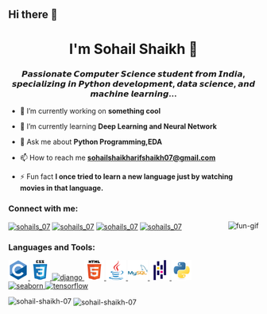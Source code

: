 ## Hi there 👋

<!--
**Sohail-Shaikh-07/Sohail-Shaikh-07** is a ✨ _special_ ✨ repository because its `README.md` (this file) appears on your GitHub profile.

Here are some ideas to get you started:

- 🔭 I’m currently working on ...
- 🌱 I’m currently learning ...
- 👯 I’m looking to collaborate on ...
- 🤔 I’m looking for help with ...
- 💬 Ask me about ...
- 📫 How to reach me: ...
- 😄 Pronouns: ...
- ⚡ Fun fact: ...
-->
<h1 align="center">I'm Sohail Shaikh 👋</h1>
<h3 align="center">𝙋𝙖𝙨𝙨𝙞𝙤𝙣𝙖𝙩𝙚 𝘾𝙤𝙢𝙥𝙪𝙩𝙚𝙧 𝙎𝙘𝙞𝙚𝙣𝙘𝙚 𝙨𝙩𝙪𝙙𝙚𝙣𝙩 𝙛𝙧𝙤𝙢 𝙄𝙣𝙙𝙞𝙖, 𝙨𝙥𝙚𝙘𝙞𝙖𝙡𝙞𝙯𝙞𝙣𝙜 𝙞𝙣 𝙋𝙮𝙩𝙝𝙤𝙣 𝙙𝙚𝙫𝙚𝙡𝙤𝙥𝙢𝙚𝙣𝙩, 𝙙𝙖𝙩𝙖 𝙨𝙘𝙞𝙚𝙣𝙘𝙚, 𝙖𝙣𝙙 𝙢𝙖𝙘𝙝𝙞𝙣𝙚 𝙡𝙚𝙖𝙧𝙣𝙞𝙣𝙜...</h3>

- 🔭 I’m currently working on **something cool**

- 🌱 I’m currently learning **Deep Learning and Neural Network**

- 💬 Ask me about **Python Programming,EDA**

- 📫 How to reach me **sohailshaikharifshaikh07@gmail.com**

- ⚡ Fun fact **I once tried to learn a new language just by watching movies in that language.**

<h3 align="left">Connect with me:</h3>
<p align="left">
<a href="https://instagram.com/sohails_07" target="blank"><img align="center" src="https://raw.githubusercontent.com/rahuldkjain/github-profile-readme-generator/master/src/images/icons/Social/instagram.svg" alt="sohails_07" height="30" width="40" /></a>
<a href="https://twitter.com/sohails_07" target="blank"><img align="center" src="https://raw.githubusercontent.com/rahuldkjain/github-profile-readme-generator/master/src/images/icons/Social/twitter.svg" alt="sohails_07" height="30" width="40" /></a>
<a href="https://linkedin.com/in/sohails_07" target="blank"><img align="center" src="https://raw.githubusercontent.com/rahuldkjain/github-profile-readme-generator/master/src/images/icons/Social/linked-in-alt.svg" alt="sohails_07" height="30" width="40" /></a>
<a href="https://fb.com/sohails_07" target="blank"><img align="center" src="https://raw.githubusercontent.com/rahuldkjain/github-profile-readme-generator/master/src/images/icons/Social/facebook.svg" alt="sohails_07" height="30" width="40" /></a>
<a src="https://raw.githubusercontent.com/rahuldkjain/github-profile-readme-generator/master/src/images/icons/Social/instagram.svg" alt="sohails_07" height="30" width="40" /></a> <img align="right" src="https://media.giphy.com/media/icIr8rk03xQI6NS67S/giphy.gif?cid=ecf05e47013dazjqvqis6crivtd1cn59aawnfa39qk9jf38s&ep=v1_gifs_related&rid=giphy.gif&ct=g" alt="fun-gif" height="150"/> </p>
</p>

<h3 align="left">Languages and Tools:</h3>
<p align="left"> <a href="https://www.cprogramming.com/" target="_blank" rel="noreferrer"> <img src="https://raw.githubusercontent.com/devicons/devicon/master/icons/c/c-original.svg" alt="c" width="40" height="40"/> </a> <a href="https://www.w3schools.com/css/" target="_blank" rel="noreferrer"> <img src="https://raw.githubusercontent.com/devicons/devicon/master/icons/css3/css3-original-wordmark.svg" alt="css3" width="40" height="40"/> </a> <a href="https://www.djangoproject.com/" target="_blank" rel="noreferrer"> <img src="https://cdn.worldvectorlogo.com/logos/django.svg" alt="django" width="40" height="40"/> </a> <a href="https://www.w3.org/html/" target="_blank" rel="noreferrer"> <img src="https://raw.githubusercontent.com/devicons/devicon/master/icons/html5/html5-original-wordmark.svg" alt="html5" width="40" height="40"/> </a> <a href="https://www.java.com" target="_blank" rel="noreferrer"> <img src="https://raw.githubusercontent.com/devicons/devicon/master/icons/java/java-original.svg" alt="java" width="40" height="40"/> </a> <a href="https://www.mysql.com/" target="_blank" rel="noreferrer"> <img src="https://raw.githubusercontent.com/devicons/devicon/master/icons/mysql/mysql-original-wordmark.svg" alt="mysql" width="40" height="40"/> </a> <a href="https://pandas.pydata.org/" target="_blank" rel="noreferrer"> <img src="https://raw.githubusercontent.com/devicons/devicon/2ae2a900d2f041da66e950e4d48052658d850630/icons/pandas/pandas-original.svg" alt="pandas" width="40" height="40"/> </a> <a href="https://www.python.org" target="_blank" rel="noreferrer"> <img src="https://raw.githubusercontent.com/devicons/devicon/master/icons/python/python-original.svg" alt="python" width="40" height="40"/> </a> <a href="https://seaborn.pydata.org/" target="_blank" rel="noreferrer"> <img src="https://seaborn.pydata.org/_images/logo-mark-lightbg.svg" alt="seaborn" width="40" height="40"/> </a> <a href="https://www.tensorflow.org" target="_blank" rel="noreferrer"> <img src="https://www.vectorlogo.zone/logos/tensorflow/tensorflow-icon.svg" alt="tensorflow" width="40" height="40"/> </a> </p>

<p><img align="left" src="https://github-readme-stats.vercel.app/api/top-langs?username=sohail-shaikh-07&show_icons=true&locale=en&layout=compact" alt="sohail-shaikh-07" /></p>

<p>&nbsp;<img align="center" src="https://github-readme-stats.vercel.app/api?username=sohail-shaikh-07&show_icons=true&locale=en" alt="sohail-shaikh-07" /></p>

